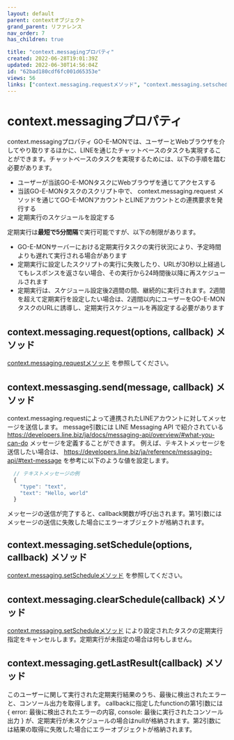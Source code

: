 ```yaml
---
layout: default
parent: contextオブジェクト
grand_parent: リファレンス
nav_order: 7
has_children: true

title: "context.messagingプロパティ"
created: 2022-06-28T19:01:39Z
updated: 2022-06-30T14:56:04Z
id: "62bad180cdf6fc001d65353e"
views: 56
links: ["context.messaging.requestメソッド", "context.messaging.setscheduleメソッド"]
---
```


# context.messagingプロパティ

context.messagingプロパティ
GO-E-MONでは、ユーザーとWebブラウザを介してやり取りするほかに、LINEを通じたチャットベースのタスクも実現することができます。チャットベースのタスクを実現するためには、以下の手順を踏む必要があります。
- ユーザーが当該GO-E-MONタスクにWebブラウザを通じてアクセスする
- 当該GO-E-MONタスクのスクリプト中で、 context.messaging.request メソッドを通じてGO-E-MONアカウントとLINEアカウントとの連携要求を発行する
- 定期実行のスケジュールを設定する

定期実行は**最短で5分間隔**で実行可能ですが、以下の制限があります。
- GO-E-MONサーバーにおける定期実行タスクの実行状況により、予定時間よりも遅れて実行される場合があります
- 定期実行に設定したスクリプトの実行に失敗したり、URLが30秒以上経過してもレスポンスを返さない場合、その実行から24時間後以降に再スケジュールされます
- 定期実行は、スケジュール設定後2週間の間、継続的に実行されます。2週間を超えて定期実行を設定したい場合は、2週間以内にユーザーをGO-E-MONタスクのURLに誘導し、定期実行スケジュールを再設定する必要があります

## context.messaging.request(options, callback) メソッド
[context.messaging.requestメソッド](context.messaging.requestメソッド.html) を参照してください。

## context.messasging.send(message, callback) メソッド
context.messaging.requestによって連携されたLINEアカウントに対してメッセージを送信します。
message引数には LINE Messaging API で紹介されている <https://developers.line.biz/ja/docs/messaging-api/overview/#what-you-can-do> メッセージを定義することができます。
例えば、テキストメッセージを送信したい場合は、 <https://developers.line.biz/ja/reference/messaging-api/#text-message> を参考に以下のような値を設定します。

```javascript
  // テキストメッセージの例
  {
    "type": "text",
    "text": "Hello, world"
  }

```
メッセージの送信が完了すると、callback関数が呼び出されます。第1引数にはメッセージの送信に失敗した場合にエラーオブジェクトが格納されます。

## context.messaging.setSchedule(options, callback) メソッド
[context.messaging.setScheduleメソッド](context.messaging.setScheduleメソッド.html) を参照してください。

## context.messaging.clearSchedule(callback) メソッド
[context.messaging.setScheduleメソッド](context.messaging.setScheduleメソッド.html)  により設定されたタスクの定期実行指定をキャンセルします。定期実行が未指定の場合は何もしません。

## context.messaging.getLastResult(callback) メソッド
このユーザーに関して実行された定期実行結果のうち、最後に検出されたエラーと、コンソール出力を取得します。
callbackに指定したfunctionの第1引数には { error: 最後に検出されたエラーの内容, console: 最後に実行されたコンソール出力 } が、定期実行が未スケジュールの場合はnullが格納されます。第2引数には結果の取得に失敗した場合にエラーオブジェクトが格納されます。


